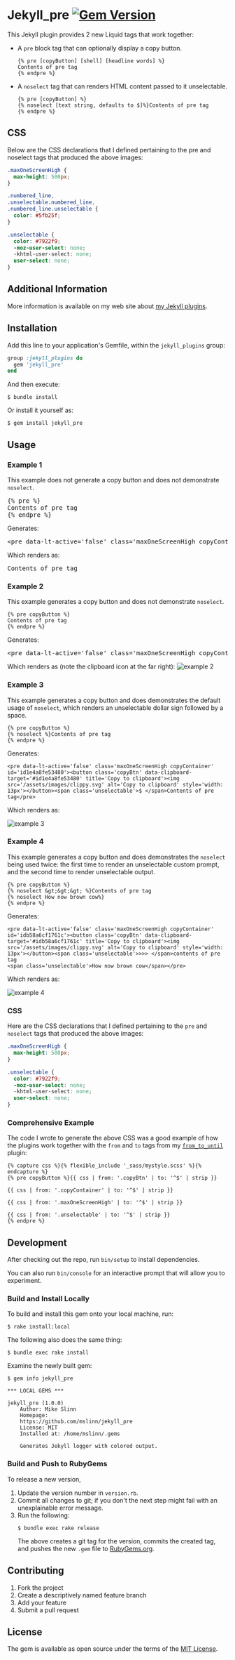 Jekyll_pre
[![Gem Version](https://badge.fury.io/rb/jekyll_pre.svg)](https://badge.fury.io/rb/jekyll_pre)
===========

This Jekyll plugin provides 2 new Liquid tags that work together:

  * A `pre` block tag that can optionally display a copy button.
    ```
    {% pre [copyButton] [shell] [headline words] %}
    Contents of pre tag
    {% endpre %}
    ```
  * A `noselect` tag that can renders HTML content passed to it unselectable.
    ```
    {% pre [copyButton] %}
    {% noselect [text string, defaults to $]%}Contents of pre tag
    {% endpre %}
    ```

## CSS
Below are the CSS declarations that I defined pertaining to the pre and noselect tags that produced the above images:
```css
.maxOneScreenHigh {
  max-height: 500px;
}

.numbered_line,
.unselectable.numbered_line,
.numbered_line.unselectable {
  color: #5fb25f;
}

.unselectable {
  color: #7922f9;
  -moz-user-select: none;
  -khtml-user-select: none;
  user-select: none;
}
```

## Additional Information
More information is available on my web site about [my Jekyll plugins](https://www.mslinn.com/blog/2020/10/03/jekyll-plugins.html).


## Installation

Add this line to your application's Gemfile, within the `jekyll_plugins` group:

```ruby
group :jekyll_plugins do
  gem 'jekyll_pre'
end
```

And then execute:

    $ bundle install

Or install it yourself as:

    $ gem install jekyll_pre


## Usage

### Example 1
This example does not generate a copy button and does not demonstrate `noselect`.
<pre data-lt-active="false" class="maxOneScreenHigh copyContainer" id="id110c50d624b4">{% pre %}
Contents of pre tag
{% endpre %}</pre>

Generates:
<pre data-lt-active="false" class="maxOneScreenHigh copyContainer" id="idddd87a0eb77d">&lt;pre data-lt-active='false' class='maxOneScreenHigh copyContainer' id='id377433c30186'&gt;Contents of pre tag&lt;/pre&gt;</pre>

Which renders as:

<pre data-lt-active="false" class="maxOneScreenHigh copyContainer" id="id377433c30186">Contents of pre tag</pre>


### Example 2
This example generates a copy button and does not demonstrate `noselect`.

    {% pre copyButton %}
    Contents of pre tag
    {% endpre %}

Generates:
<pre data-lt-active="false" class="maxOneScreenHigh copyContainer" id="id08a5d26db177">&lt;pre data-lt-active='false' class='maxOneScreenHigh copyContainer' id='id6a831a3e8992'&gt;&lt;button class='copyBtn' data-clipboard-target='#id6a831a3e8992' title='Copy to clipboard'&gt;&lt;img src='images/clippy.svg' alt='Copy to clipboard' style='width: 13px'&gt;&lt;/button&gt;Contents of pre tag&lt;/pre&gt;</pre>

Which renders as (note the clipboard icon at the far right):
![example 2](images/usage2example.png)


### Example 3
This example generates a copy button and does demonstrates the default usage of `noselect`, which renders an unselectable dollar sign followed by a space.
```
{% pre copyButton %}
{% noselect %}Contents of pre tag
{% endpre %}
```

Generates:

```
<pre data-lt-active='false' class='maxOneScreenHigh copyContainer' id='id1e4a8fe53480'><button class='copyBtn' data-clipboard-target='#id1e4a8fe53480' title='Copy to clipboard'><img src='/assets/images/clippy.svg' alt='Copy to clipboard' style='width: 13px'></button><span class='unselectable'>$ </span>Contents of pre tag</pre>
```

Which renders as:

![example 3](images/usage3example.png)


### Example 4
This example generates a copy button and does demonstrates the `noselect` being used twice:
the first time to render an unselectable custom prompt,
and the second time to render unselectable output.

```
{% pre copyButton %}
{% noselect &gt;&gt;&gt; %}Contents of pre tag
{% noselect How now brown cow%}
{% endpre %}
```

Generates:
```
<pre data-lt-active='false' class='maxOneScreenHigh copyContainer' id='idb58a6cf1761c'><button class='copyBtn' data-clipboard-target='#idb58a6cf1761c' title='Copy to clipboard'><img src='/assets/images/clippy.svg' alt='Copy to clipboard' style='width: 13px'></button><span class='unselectable'>>>> </span>contents of pre tag
<span class='unselectable'>How now brown cow</span></pre>
```

Which renders as:

![example 4](images/usage4example.png)


### CSS
Here are the CSS declarations that I defined pertaining to the `pre` and `noselect` tags that produced the above images:

```css
.maxOneScreenHigh {
  max-height: 500px;
}

.unselectable {
  color: #7922f9;
  -moz-user-select: none;
  -khtml-user-select: none;
  user-select: none;
}
```


### Comprehensive Example
The code I wrote to generate the above CSS was a good example of how the plugins work together with
the `from` and `to` tags from my [`from_to_until`](https://github.com/mslinn/jekyll_from_to_until) plugin:

```
{% capture css %}{% flexible_include '_sass/mystyle.scss' %}{% endcapture %}
{% pre copyButton %}{{ css | from: '.copyBtn' | to: '^$' | strip }}

{{ css | from: '.copyContainer' | to: '^$' | strip }}

{{ css | from: '.maxOneScreenHigh' | to: '^$' | strip }}

{{ css | from: '.unselectable' | to: '^$' | strip }}
{% endpre %}
```


## Development

After checking out the repo, run `bin/setup` to install dependencies.

You can also run `bin/console` for an interactive prompt that will allow you to experiment.


### Build and Install Locally
To build and install this gem onto your local machine, run:
```shell
$ rake install:local
```

The following also does the same thing:
```shell
$ bundle exec rake install
```

Examine the newly built gem:
```shell
$ gem info jekyll_pre

*** LOCAL GEMS ***

jekyll_pre (1.0.0)
    Author: Mike Slinn
    Homepage:
    https://github.com/mslinn/jekyll_pre
    License: MIT
    Installed at: /home/mslinn/.gems

    Generates Jekyll logger with colored output.
```


### Build and Push to RubyGems
To release a new version,
  1. Update the version number in `version.rb`.
  2. Commit all changes to git; if you don't the next step might fail with an unexplainable error message.
  3. Run the following:
     ```shell
     $ bundle exec rake release
     ```
     The above creates a git tag for the version, commits the created tag,
     and pushes the new `.gem` file to [RubyGems.org](https://rubygems.org).


## Contributing
1. Fork the project
2. Create a descriptively named feature branch
3. Add your feature
4. Submit a pull request


## License

The gem is available as open source under the terms of the [MIT License](https://opensource.org/licenses/MIT).
